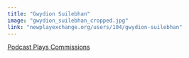 ```yaml
---
title: "Gwydion Suilebhan"
image: "gwydion_suilebhan_cropped.jpg"
link: "newplayexchange.org/users/104/gwydion-suilebhan"
---
```


[Podcast Plays Commissions](/affiliated-artists/podcast-plays-commissions)